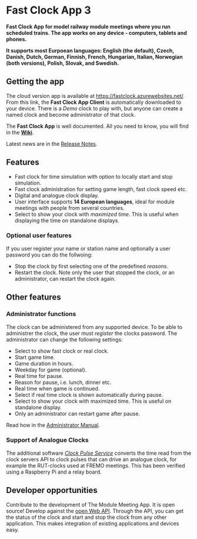 # Fast Clock App 3
**Fast Clock App for model railway module meetings where you run scheduled trains.
The app works on any device - computers, tablets and phones.**

**It supports most Eurpoean languages: English (the default), Czech, Danish, Dutch, German, Finnish, French, Hungarian, Italian, 
Norwegian (both versions), Polish, Slovak, and Swedish.**

## Getting the app
The cloud version app is available at https://fastclock.azurewebsites.net/.
From this link, the **Fast Clock App Client** is automatically downloaded to your device.
There is a *Demo* clock to play with, but anyone can create a named clock and become administrator of that clock.

The **Fast Clock App** is well documented.
All you need to know, you will find in the [**Wiki**](https://github.com/tellurianinteractive/Tellurian.Trains.ModuleMeetingApp/wiki/).

Latest news are in the [Release Notes](https://github.com/tellurianinteractive/Tellurian.Trains.ModuleMeetingApp/blob/master/RELEASENOTES.md).


## Features
* Fast clock for time simulation with option to locally start and stop simulation.
* Fast clock administration for setting game length, fast clock speed etc.
* Digital and analogue clock display.
* User interface supports **14 European languages**, ideal for module meetings with people from several countries.
* Select to show your clock with *maximized time*. This is useful when displaying the time on standalone displays.

### Optional user features
If you user register your name or station name and optionally a user password you can do the follwoing:
* Stop the clock by first selecting one of the predefined *reasons*.
* Restart the clock. Note only the user that stopped the clock, or an administrator, can restart the clock again.

## Other features
### Administrator functions
The clock can be administered from any supported device.
To be able to administrer the clock, the user must *register* the clocks password.
The administrator can change the following settings:
* Select to show fast clock or real clock.
* Start game time.
* Game duration in hours.
* Weekday for game (optional).
* Real time for pause.
* Reason for pause, i.e. lunch, dinner etc.
* Real time when game is continued.
* Select if real time clock is shown automatically during pause.
* Select to show your clock with maximized time. This is useful on standalone display.
* Only an administrator can restart game after pause.

Read how in the [Administrator Manual](https://github.com/tellurianinteractive/Tellurian.Trains.ModuleMeetingApp/wiki/Administrators-Manual).

### Support of Analogue Clocks
The additional software [*Clock Pulse Service*](https://github.com/tellurianinteractive/ClockPulseService) 
converts the time read from the clock servers API to clock pulses that can drive an analogue clock,
for example the RUT-clocks used at FREMO meetings.
This has been verified using a Raspberry Pi and a relay board.

## Developer opportunities
Contribute to the development of The Module Meeting App. It is open source! 
Develop against the [open Web API](https://github.com/tellurianinteractive/Tellurian.Trains.ModuleMeetingApp/wiki/API-Guidelines).
Through the API, you can get the status of the clock and start and stop the clock from any other application.
This makes integration of existing applications and devices easy.
